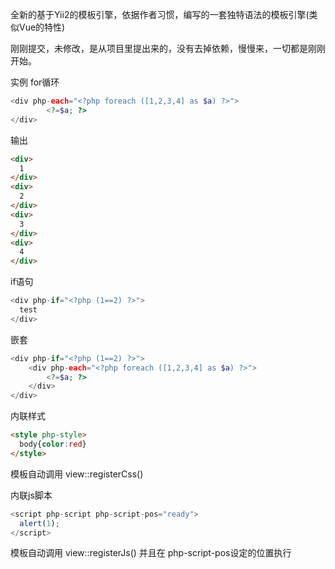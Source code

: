 
全新的基于Yii2的模板引擎，依据作者习惯，编写的一套独特语法的模板引擎(类似Vue的特性)

刚刚提交，未修改，是从项目里提出来的，没有去掉依赖，慢慢来，一切都是刚刚开始。

实例
for循环
```php
<div php-each="<?php foreach ([1,2,3,4] as $a) ?>">
        <?=$a; ?>
</div>
```

输出
```html
<div>
  1
</div>
<div>
  2
</div>
<div>
  3
</div>
<div>
  4
</div>
```


if语句
```php
<div php-if="<?php (1==2) ?>">
  test
</div>
```


嵌套
```php
<div php-if="<?php (1==2) ?>">
    <div php-each="<?php foreach ([1,2,3,4] as $a) ?>">
        <?=$a; ?>
    </div>
</div>
```


内联样式
```html
<style php-style>
  body{color:red}
</style>
```
模板自动调用  view::registerCss()


内联js脚本
```JavaScript
<script php-script php-script-pos="ready">
  alert(1);
</script>
```
模板自动调用  view::registerJs() 并且在 php-script-pos设定的位置执行
